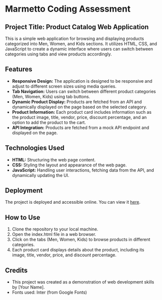 # Marmetto Coding Assessment 
## Project Title: Product Catalog Web Application

This is a simple web application for browsing and displaying products categorized into Men, Women, and Kids sections. It utilizes HTML, CSS, and JavaScript to create a dynamic interface where users can switch between categories using tabs and view products accordingly.

## Features
- <b>Responsive Design:</b> The application is designed to be responsive and adjust to different screen sizes using media queries.
- <b>Tab Navigation:</b> Users can switch between different product categories (Men, Women, Kids) using tab buttons.
- <b>Dynamic Product Display:</b> Products are fetched from an API and dynamically displayed on the page based on the selected category.
- <b>Product Information:</b> Each product card includes information such as the product image, title, vendor, price, discount percentage, and an option to add the product to the cart.
- <b>API Integration:</b> Products are fetched from a mock API endpoint and displayed on the page.

## Technologies Used
- <b>HTML:</b> Structuring the web page content.
- <b>CSS:</b> Styling the layout and appearance of the web page.
- <b>JavaScript:</b> Handling user interactions, fetching data from the API, and dynamically updating the UI.

## Deployment
The project is deployed and accessible online. You can view it [here](https://nikhilarokkam.github.io/Marmetto-Coding-Assessment/). 

## How to Use
<ol>
   <li>Clone the repository to your local machine.</li>
   <li>Open the index.html file in a web browser.</li>
   <li>Click on the tabs (Men, Women, Kids) to browse products in different categories.</li>
   <li>Each product card displays details about the product, including its image, title, vendor, price, and discount percentage.</li>
</ol>

## Credits
- This project was created as a demonstration of web development skills by [Your Name].
- Fonts used: Inter (from Google Fonts)
